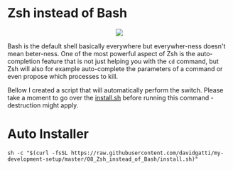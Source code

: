 # Zsh instead of Bash

<div align="center">
	<img src="https://raw.githubusercontent.com/davidgatti/my-development-setup/master/08_Zsh_instead_of_Bash/images/zsh.png">
</div>

Bash is the default shell basically everywhere but everywher-ness doesn't mean beter-ness. One of the most powerful aspect of Zsh is the auto-completion feature that is not just helping you with the `cd` command, but Zsh will also for example auto-complete the parameters of a command or even propose which processes to kill.

Bellow I created a script that will automatically perform the switch. Please take a moment to go over the [install.sh](https://github.com/davidgatti/my-development-setup/blob/master/08_Zsh_instead_of_Bash/install.sh) before running this command - destruction might apply.

# Auto Installer

```
sh -c "$(curl -fsSL https://raw.githubusercontent.com/davidgatti/my-development-setup/master/08_Zsh_instead_of_Bash/install.sh)"
```